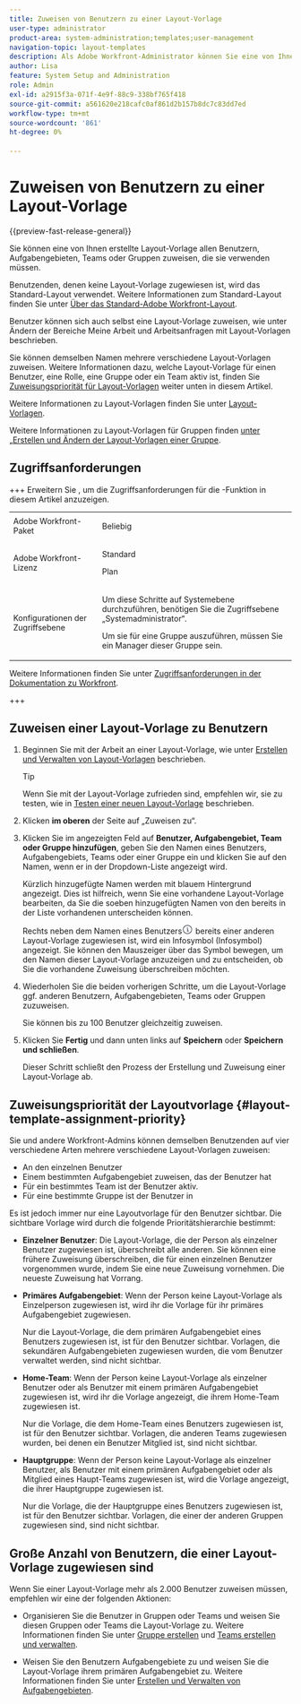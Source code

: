 ```yaml
---
title: Zuweisen von Benutzern zu einer Layout-Vorlage
user-type: administrator
product-area: system-administration;templates;user-management
navigation-topic: layout-templates
description: Als Adobe Workfront-Administrator können Sie eine von Ihnen erstellte Layout-Vorlage allen Benutzenden, Aufgabengebieten, Teams oder Gruppen zuweisen, die sie verwenden müssen.
author: Lisa
feature: System Setup and Administration
role: Admin
exl-id: a2915f3a-071f-4e9f-88c9-338bf765f418
source-git-commit: a561620e218cafc0af861d2b157b8dc7c83dd7ed
workflow-type: tm+mt
source-wordcount: '861'
ht-degree: 0%

---
```


# Zuweisen von Benutzern zu einer Layout-Vorlage

{{preview-fast-release-general}}

Sie können eine von Ihnen erstellte Layout-Vorlage allen Benutzern, Aufgabengebieten, Teams oder Gruppen zuweisen, die sie verwenden müssen.

Benutzenden, denen keine Layout-Vorlage zugewiesen ist, wird das Standard-Layout verwendet. Weitere Informationen zum Standard-Layout finden Sie unter [Über das Standard-Adobe Workfront-Layout](../../../administration-and-setup/customize-workfront/use-layout-templates/about-the-default-wf-layout.md).

Benutzer können sich auch selbst eine Layout-Vorlage zuweisen, wie unter Ändern der Bereiche Meine Arbeit und Arbeitsanfragen mit Layout-Vorlagen beschrieben.

Sie können demselben Namen mehrere verschiedene Layout-Vorlagen zuweisen. Weitere Informationen dazu, welche Layout-Vorlage für einen Benutzer, eine Rolle, eine Gruppe oder ein Team aktiv ist, finden Sie [Zuweisungspriorität für Layout-Vorlagen](#layout-template-assignment-priority) weiter unten in diesem Artikel.

Weitere Informationen zu Layout-Vorlagen finden Sie unter [Layout-Vorlagen](../../../administration-and-setup/customize-workfront/use-layout-templates/use-layout-templates-customize-ui.md).

Weitere Informationen zu Layout-Vorlagen für Gruppen finden [&#x200B; unter „Erstellen und Ändern der Layout-Vorlagen einer Gruppe](../../../administration-and-setup/manage-groups/work-with-group-objects/create-and-modify-a-groups-layout-templates.md).

## Zugriffsanforderungen

+++ Erweitern Sie , um die Zugriffsanforderungen für die -Funktion in diesem Artikel anzuzeigen.

<table style="table-layout:auto"> 
 <col> 
 <col> 
 <tbody> 
  <tr> 
   <td>Adobe Workfront-Paket</td> 
   <td><p>Beliebig</p></td> 
  </tr> 
  <tr> 
   <td>Adobe Workfront-Lizenz</td> 
   <td><p>Standard</p>
       <p>Plan</p></td>
  </tr> 
  </tr> 
  <tr> 
   <td>Konfigurationen der Zugriffsebene</td> 
   <td> <p>Um diese Schritte auf Systemebene durchzuführen, benötigen Sie die Zugriffsebene „Systemadministrator“.</p>
        <p>Um sie für eine Gruppe auszuführen, müssen Sie ein Manager dieser Gruppe sein.</p> </td> 
  </tr> 
 </tbody> 
</table>

Weitere Informationen finden Sie unter [Zugriffsanforderungen in der Dokumentation zu Workfront](/help/quicksilver/administration-and-setup/add-users/access-levels-and-object-permissions/access-level-requirements-in-documentation.md).

+++

## Zuweisen einer Layout-Vorlage zu Benutzern

1. Beginnen Sie mit der Arbeit an einer Layout-Vorlage, wie unter [Erstellen und Verwalten von Layout-Vorlagen](../../../administration-and-setup/customize-workfront/use-layout-templates/create-and-manage-layout-templates.md) beschrieben.

   >[!TIP]
   >
   >Wenn Sie mit der Layout-Vorlage zufrieden sind, empfehlen wir, sie zu testen, wie in [Testen einer neuen Layout-Vorlage](../../../administration-and-setup/customize-workfront/use-layout-templates/test-a-layout-template.md) beschrieben.

1. Klicken **im oberen** der Seite auf „Zuweisen zu“.
1. Klicken Sie im angezeigten Feld auf **Benutzer, Aufgabengebiet, Team oder Gruppe hinzufügen**, geben Sie den Namen eines Benutzers, Aufgabengebiets, Teams oder einer Gruppe ein und klicken Sie auf den Namen, wenn er in der Dropdown-Liste angezeigt wird.

   Kürzlich hinzugefügte Namen werden mit blauem Hintergrund angezeigt. Dies ist hilfreich, wenn Sie eine vorhandene Layout-Vorlage bearbeiten, da Sie die soeben hinzugefügten Namen von den bereits in der Liste vorhandenen unterscheiden können.

   Rechts neben dem Namen eines Benutzers![&#x200B; eines Aufgabengebiets, Teams oder einer Gruppe, &#x200B;](assets/info-icon.png) bereits einer anderen Layout-Vorlage zugewiesen ist, wird ein Infosymbol (Infosymbol) angezeigt. Sie können den Mauszeiger über das Symbol bewegen, um den Namen dieser Layout-Vorlage anzuzeigen und zu entscheiden, ob Sie die vorhandene Zuweisung überschreiben möchten.

1. Wiederholen Sie die beiden vorherigen Schritte, um die Layout-Vorlage ggf. anderen Benutzern, Aufgabengebieten, Teams oder Gruppen zuzuweisen.

   Sie können bis zu 100 Benutzer gleichzeitig zuweisen.

1. Klicken Sie **Fertig** und dann unten links auf **Speichern** oder <span class="preview">**Speichern und schließen**</span>.

   Dieser Schritt schließt den Prozess der Erstellung und Zuweisung einer Layout-Vorlage ab.

## Zuweisungspriorität der Layoutvorlage {#layout-template-assignment-priority}

Sie und andere Workfront-Admins können demselben Benutzenden auf vier verschiedene Arten mehrere verschiedene Layout-Vorlagen zuweisen:

* An den einzelnen Benutzer
* Einem bestimmten Aufgabengebiet zuweisen, das der Benutzer hat
* Für ein bestimmtes Team ist der Benutzer aktiv.
* Für eine bestimmte Gruppe ist der Benutzer in

Es ist jedoch immer nur eine Layoutvorlage für den Benutzer sichtbar. Die sichtbare Vorlage wird durch die folgende Prioritätshierarchie bestimmt:

* **Einzelner Benutzer**: Die Layout-Vorlage, die der Person als einzelner Benutzer zugewiesen ist, überschreibt alle anderen. Sie können eine frühere Zuweisung überschreiben, die für einen einzelnen Benutzer vorgenommen wurde, indem Sie eine neue Zuweisung vornehmen. Die neueste Zuweisung hat Vorrang.
* **Primäres Aufgabengebiet**: Wenn der Person keine Layout-Vorlage als Einzelperson zugewiesen ist, wird ihr die Vorlage für ihr primäres Aufgabengebiet zugewiesen.

  Nur die Layout-Vorlage, die dem primären Aufgabengebiet eines Benutzers zugewiesen ist, ist für den Benutzer sichtbar. Vorlagen, die sekundären Aufgabengebieten zugewiesen wurden, die vom Benutzer verwaltet werden, sind nicht sichtbar.

* **Home-Team**: Wenn der Person keine Layout-Vorlage als einzelner Benutzer oder als Benutzer mit einem primären Aufgabengebiet zugewiesen ist, wird ihr die Vorlage angezeigt, die ihrem Home-Team zugewiesen ist.

  Nur die Vorlage, die dem Home-Team eines Benutzers zugewiesen ist, ist für den Benutzer sichtbar. Vorlagen, die anderen Teams zugewiesen wurden, bei denen ein Benutzer Mitglied ist, sind nicht sichtbar.

* **Hauptgruppe**: Wenn der Person keine Layout-Vorlage als einzelner Benutzer, als Benutzer mit einem primären Aufgabengebiet oder als Mitglied eines Haupt-Teams zugewiesen ist, wird die Vorlage angezeigt, die ihrer Hauptgruppe zugewiesen ist.

  Nur die Vorlage, die der Hauptgruppe eines Benutzers zugewiesen ist, ist für den Benutzer sichtbar. Vorlagen, die einer der anderen Gruppen zugewiesen sind, sind nicht sichtbar.

## Große Anzahl von Benutzern, die einer Layout-Vorlage zugewiesen sind

<!--If you edit a layout template which is assigned to more than 2000 users and make changes to it, only the first 2000 users will be retained on the layout template and will see the changes you made. The layout template is removed from all others.
-->
Wenn Sie einer Layout-Vorlage mehr als 2.000 Benutzer zuweisen müssen, empfehlen wir eine der folgenden Aktionen:

* Organisieren Sie die Benutzer in Gruppen oder Teams und weisen Sie diesen Gruppen oder Teams die Layout-Vorlage zu. Weitere Informationen finden Sie unter [Gruppe erstellen](../../../administration-and-setup/manage-groups/create-and-manage-groups/create-a-group.md) und [Teams erstellen und verwalten](../../../people-teams-and-groups/create-and-manage-teams/create-and-mange-teams.md).

* Weisen Sie den Benutzern Aufgabengebiete zu und weisen Sie die Layout-Vorlage ihrem primären Aufgabengebiet zu. Weitere Informationen finden Sie unter [Erstellen und Verwalten von Aufgabengebieten](../../../administration-and-setup/set-up-workfront/organizational-setup/create-manage-job-roles.md).
